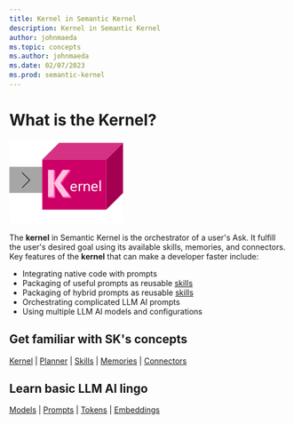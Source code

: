 ```yaml
---
title: Kernel in Semantic Kernel
description: Kernel in Semantic Kernel
author: johnmaeda
ms.topic: concepts
ms.author: johnmaeda
ms.date: 02/07/2023
ms.prod: semantic-kernel
---
```

# What is the Kernel?

![](../media/kernelsm.png)

The **kernel** in Semantic Kernel is the orchestrator of a user's Ask. It fulfill the user's desired goal using its available skills, memories, and connectors. Key features of the **kernel** that can make a developer faster include:

* Integrating native code with prompts
* Packaging of useful prompts as reusable [skills](skills)
* Packaging of hybrid prompts as reusable [skills](skills)
* Orchestrating complicated LLM AI prompts
* Using multiple LLM AI models and configurations

## Get familiar with SK's concepts

[Kernel](kernel) | [Planner](planner) | [Skills](skills) |  [Memories](memories) | [Connectors](connectors)

## Learn basic LLM AI lingo

[Models](models) | [Prompts](prompts) | [Tokens](tokens) | [Embeddings](embeddings)